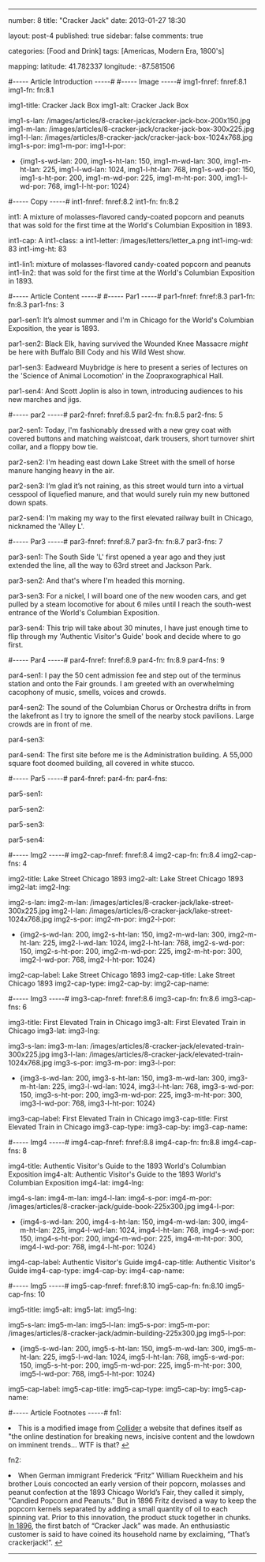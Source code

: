 ---

number: 8
title: "Cracker Jack"
date: 2013-01-27 18:30

layout: post-4
published: true
sidebar: false
comments: true

categories: [Food and Drink]
tags: [Americas, Modern Era, 1800's]

mapping:
 latitude: 41.782337
 longitude: -87.581506


#----- Article Introduction -----#
#----- Image -----#
img1-fnref: fnref:8.1
img1-fn: fn:8.1

img1-title: Cracker Jack Box
img1-alt: Cracker Jack Box

img1-s-lan: /images/articles/8-cracker-jack/cracker-jack-box-200x150.jpg
img1-m-lan: /images/articles/8-cracker-jack/cracker-jack-box-300x225.jpg
img1-l-lan: /images/articles/8-cracker-jack/cracker-jack-box-1024x768.jpg
img1-s-por: 
img1-m-por:	
img1-l-por: 

- {img1-s-wd-lan: 200, img1-s-ht-lan: 150, img1-m-wd-lan: 300, img1-m-ht-lan: 225, img1-l-wd-lan: 1024, img1-l-ht-lan: 768, img1-s-wd-por: 150, img1-s-ht-por: 200, img1-m-wd-por: 225, img1-m-ht-por: 300, img1-l-wd-por: 768, img1-l-ht-por: 1024}




#----- Copy -----#
int1-fnref: fnref:8.2
int1-fn: fn:8.2

int1: A mixture of molasses-flavored candy-coated popcorn and peanuts that was sold for the first time at the World's Columbian Exposition in 1893.

int1-cap: A
int1-class: a
int1-letter: /images/letters/letter_a.png
int1-img-wd: 83
int1-img-ht: 83

int1-lin1: mixture of molasses-flavored candy-coated popcorn and peanuts
int1-lin2: that was sold for the first time at the World's Columbian Exposition in 1893.






#----- Article Content -----#
#----- Par1 -----#
par1-fnref: fnref:8.3
par1-fn: fn:8.3
par1-fns: 3

par1-sen1: It’s almost summer and I'm in Chicago for the World's Columbian Exposition, the year is 1893.

par1-sen2: Black Elk, having survived the Wounded Knee Massacre <em>might</em> be here with Buffalo Bill Cody and his Wild West show.

par1-sen3: Eadweard Muybridge <em>is</em> here to present a series of lectures on the 'Science of Animal Locomotion' in the Zoopraxographical Hall.

par1-sen4: And Scott Joplin is also in town, introducing audiences to his new marches and jigs.


#----- par2 -----#
par2-fnref: fnref:8.5
par2-fn: fn:8.5
par2-fns: 5

par2-sen1: Today, I'm fashionably dressed with a new grey coat with covered buttons and matching waistcoat, dark trousers, short turnover shirt collar, and a floppy bow tie.

par2-sen2: I'm heading east down Lake Street with the smell of horse manure hanging heavy in the air. 

par2-sen3: I’m glad it’s not raining, as this street would turn into a virtual cesspool of liquefied manure, and that would surely ruin my new buttoned down spats.

par2-sen4: I’m making my way to the first elevated railway built in Chicago, nicknamed the 'Alley L'.


#----- Par3 -----#
par3-fnref: fnref:8.7
par3-fn: fn:8.7
par3-fns: 7

par3-sen1: The South Side 'L' first opened a year ago and they just extended the line, all the way to 63rd street and Jackson Park.

par3-sen2: And that's where I'm headed this morning.

par3-sen3: For a nickel, I will board one of the new wooden cars, and get pulled by a steam locomotive for about 6 miles until I reach the south-west entrance of the World's Columbian Exposition.

par3-sen4: This trip will take about 30 minutes, I have just enough time to flip through my 'Authentic Visitor's Guide' book and decide where to go first.


#----- Par4 -----#
par4-fnref: fnref:8.9
par4-fn: fn:8.9
par4-fns: 9

par4-sen1: I pay the 50 cent admission fee and step out of the terminus station and onto the Fair grounds. I am greeted with an overwhelming cacophony of music, smells, voices and crowds.

par4-sen2: The sound of the Columbian Chorus or Orchestra drifts in from the lakefront as I try to ignore the smell of the nearby stock pavilions. Large crowds are in front of me.

par4-sen3: 

par4-sen4: The first site before me is the Administration building. A 55,000 square foot doomed building, all covered in white stucco. 


#----- Par5 -----#
par4-fnref: 
par4-fn: 
par4-fns: 

par5-sen1: 

par5-sen2: 

par5-sen3: 

par5-sen4:


#----- Img2 -----#
img2-cap-fnref: fnref:8.4
img2-cap-fn: fn:8.4
img2-cap-fns: 4

img2-title: Lake Street Chicago 1893
img2-alt: Lake Street Chicago 1893
img2-lat: 
img2-lng: 

img2-s-lan: 
img2-m-lan: /images/articles/8-cracker-jack/lake-street-300x225.jpg
img2-l-lan: /images/articles/8-cracker-jack/lake-street-1024x768.jpg
img2-s-por: 
img2-m-por: 
img2-l-por:

- {img2-s-wd-lan: 200, img2-s-ht-lan: 150, img2-m-wd-lan: 300, img2-m-ht-lan: 225, img2-l-wd-lan: 1024, img2-l-ht-lan: 768, img2-s-wd-por: 150, img2-s-ht-por: 200, img2-m-wd-por: 225, img2-m-ht-por: 300, img2-l-wd-por: 768, img2-l-ht-por: 1024}

img2-cap-label: Lake Street Chicago 1893
img2-cap-title: Lake Street Chicago 1893
img2-cap-type: 
img2-cap-by: 
img2-cap-name: 


#----- Img3 -----#
img3-cap-fnref: fnref:8.6
img3-cap-fn: fn:8.6
img3-cap-fns: 6

img3-title: First Elevated Train in Chicago
img3-alt: First Elevated Train in Chicago
img3-lat: 
img3-lng: 

img3-s-lan: 
img3-m-lan: /images/articles/8-cracker-jack/elevated-train-300x225.jpg
img3-l-lan: /images/articles/8-cracker-jack/elevated-train-1024x768.jpg
img3-s-por: 
img3-m-por: 
img3-l-por: 

- {img3-s-wd-lan: 200, img3-s-ht-lan: 150, img3-m-wd-lan: 300, img3-m-ht-lan: 225, img3-l-wd-lan: 1024, img3-l-ht-lan: 768, img3-s-wd-por: 150, img3-s-ht-por: 200, img3-m-wd-por: 225, img3-m-ht-por: 300, img3-l-wd-por: 768, img3-l-ht-por: 1024}

img3-cap-label: First Elevated Train in Chicago
img3-cap-title: First Elevated Train in Chicago
img3-cap-type: 
img3-cap-by: 
img3-cap-name: 


#----- Img4 -----#
img4-cap-fnref: fnref:8.8
img4-cap-fn: fn:8.8
img4-cap-fns: 8

img4-title: Authentic Visitor's Guide to the 1893 World's Columbian Exposition
img4-alt: Authentic Visitor's Guide to the 1893 World's Columbian Exposition
img4-lat: 
img4-lng: 

img4-s-lan: 
img4-m-lan: 
img4-l-lan: 
img4-s-por: 
img4-m-por: /images/articles/8-cracker-jack/guide-book-225x300.jpg
img4-l-por:	

- {img4-s-wd-lan: 200, img4-s-ht-lan: 150, img4-m-wd-lan: 300, img4-m-ht-lan: 225, img4-l-wd-lan: 1024, img4-l-ht-lan: 768, img4-s-wd-por: 150, img4-s-ht-por: 200, img4-m-wd-por: 225, img4-m-ht-por: 300, img4-l-wd-por: 768, img4-l-ht-por: 1024}

img4-cap-label: Authentic Visitor's Guide
img4-cap-title: Authentic Visitor's Guide
img4-cap-type: 
img4-cap-by: 
img4-cap-name: 


#----- Img5 -----#
img5-cap-fnref: fnref:8.10
img5-cap-fn: fn:8.10
img5-cap-fns: 10

img5-title: 
img5-alt: 
img5-lat: 
img5-lng: 

img5-s-lan: 
img5-m-lan: 
img5-l-lan: 
img5-s-por: 
img5-m-por: /images/articles/8-cracker-jack/admin-building-225x300.jpg
img5-l-por:	

- {img5-s-wd-lan: 200, img5-s-ht-lan: 150, img5-m-wd-lan: 300, img5-m-ht-lan: 225, img5-l-wd-lan: 1024, img5-l-ht-lan: 768, img5-s-wd-por: 150, img5-s-ht-por: 200, img5-m-wd-por: 225, img5-m-ht-por: 300, img5-l-wd-por: 768, img5-l-ht-por: 1024}

img5-cap-label: 
img5-cap-title: 
img5-cap-type: 
img5-cap-by: 
img5-cap-name:


#----- Article Footnotes -----#
fn1: <li id="fn:8.1">This is a modified image from <a href="http://collider.com/vintage-gi-joe-hot-wheels-pez/" title="Cracker Jack">Collider</a> a website that defines itself as "the online destination for breaking news, incisive content and the lowdown on imminent trends... WTF is that? <a href="#fnref:8.1">&#8617;</a></li>

fn2: <li id="fn:8.2">When German immigrant Frederick “Fritz” William Rueckheim and his brother Louis concocted an early version of their popcorn, molasses and peanut confection at the 1893 Chicago World’s Fair, they called it simply, “Candied Popcorn and Peanuts.” But in 1896 Fritz devised a way to keep the popcorn kernels separated by adding a small quantity of oil to each spinning vat. Prior to this innovation, the product stuck together in chunks. <a href="http://collider.com/vintage-gi-joe-hot-wheels-pez/" title="Cracker Jack">In 1896</a>, the first batch of “Cracker Jack” was made. An enthusiastic customer is said to have coined its household name by exclaiming, “That’s crackerjack!”. <a href="#fnref:8.2">&#8617;</a></li>

---
